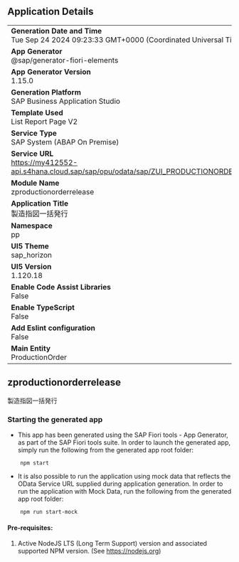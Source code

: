 ## Application Details
|               |
| ------------- |
|**Generation Date and Time**<br>Tue Sep 24 2024 09:23:33 GMT+0000 (Coordinated Universal Time)|
|**App Generator**<br>@sap/generator-fiori-elements|
|**App Generator Version**<br>1.15.0|
|**Generation Platform**<br>SAP Business Application Studio|
|**Template Used**<br>List Report Page V2|
|**Service Type**<br>SAP System (ABAP On Premise)|
|**Service URL**<br>https://my412552-api.s4hana.cloud.sap/sap/opu/odata/sap/ZUI_PRODUCTIONORDER_O2|
|**Module Name**<br>zproductionorderrelease|
|**Application Title**<br>製造指図一括発行|
|**Namespace**<br>pp|
|**UI5 Theme**<br>sap_horizon|
|**UI5 Version**<br>1.120.18|
|**Enable Code Assist Libraries**<br>False|
|**Enable TypeScript**<br>False|
|**Add Eslint configuration**<br>False|
|**Main Entity**<br>ProductionOrder|

## zproductionorderrelease

製造指図一括発行

### Starting the generated app

-   This app has been generated using the SAP Fiori tools - App Generator, as part of the SAP Fiori tools suite.  In order to launch the generated app, simply run the following from the generated app root folder:

```
    npm start
```

- It is also possible to run the application using mock data that reflects the OData Service URL supplied during application generation.  In order to run the application with Mock Data, run the following from the generated app root folder:

```
    npm run start-mock
```

#### Pre-requisites:

1. Active NodeJS LTS (Long Term Support) version and associated supported NPM version.  (See https://nodejs.org)


